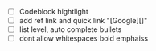 - [ ] Codeblock hightlight
- [ ] add ref link and quick link "[Google][]"
- [ ] list level, auto complete bullets
- [ ] dont allow whitespaces bold emphaiss
